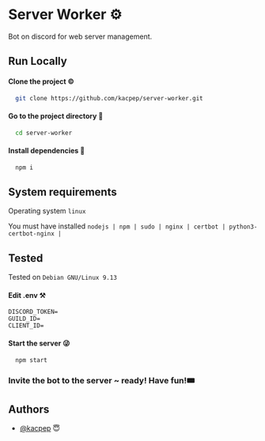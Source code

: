 
# Server Worker ⚙️

Bot on discord for web server management.


## Run Locally

#### Clone the project ©️

```bash
  git clone https://github.com/kacpep/server-worker.git
```

#### Go to the project directory 🔮

```bash
  cd server-worker 
```

#### Install dependencies 🙏

```bash 
  npm i
```

## System requirements

Operating system `linux`

You must have installed `nodejs | npm | sudo | nginx | certbot | python3-certbot-nginx | `

## Tested

Tested on `Debian GNU/Linux 9.13 `

#### Edit .env ⚒️
```env
DISCORD_TOKEN=
GUILD_ID=
CLIENT_ID=
```

#### Start the server 😜
 
```bash
  npm start
```

### Invite the bot to the server ~ ready! Have fun!🎟️


## Authors

- [@kacpep](https://www.github.com/kacpep) 😇

